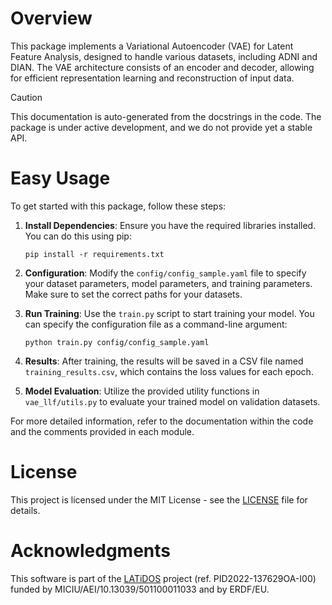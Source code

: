 # Overview
This package implements a Variational Autoencoder (VAE) for Latent Feature Analysis, designed to handle various datasets, including ADNI and DIAN. The VAE architecture consists of an encoder and decoder, allowing for efficient representation learning and reconstruction of input data.

> [!CAUTION]
> This documentation is auto-generated from the docstrings in the code. The package is under active development, and we do not provide yet a stable API.

# Easy Usage
To get started with this package, follow these steps:

1. **Install Dependencies**: Ensure you have the required libraries installed. You can do this using pip:
   ```
   pip install -r requirements.txt
   ```

2. **Configuration**: Modify the `config/config_sample.yaml` file to specify your dataset parameters, model parameters, and training parameters. Make sure to set the correct paths for your datasets.

3. **Run Training**: Use the `train.py` script to start training your model. You can specify the configuration file as a command-line argument:
   ```
   python train.py config/config_sample.yaml
   ```

4. **Results**: After training, the results will be saved in a CSV file named `training_results.csv`, which contains the loss values for each epoch.

5. **Model Evaluation**: Utilize the provided utility functions in `vae_llf/utils.py` to evaluate your trained model on validation datasets.

For more detailed information, refer to the documentation within the code and the comments provided in each module.

# License
This project is licensed under the MIT License - see the [LICENSE](LICENSE) file for details.

# Acknowledgments
This software is part of the [LATiDOS](https://pakitochus.github.io/research/2023-09-01-project-latidos/) project (ref. PID2022-137629OA-I00) funded by MICIU/AEI/10.13039/501100011033 and by ERDF/EU. 

